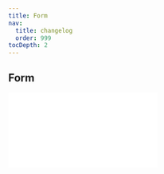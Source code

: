 ```yaml
---
title: Form
nav:
  title: changelog
  order: 999
tocDepth: 2
---
```


## Form

<embed src="../../packages/form/CHANGELOG.md"></embed>
